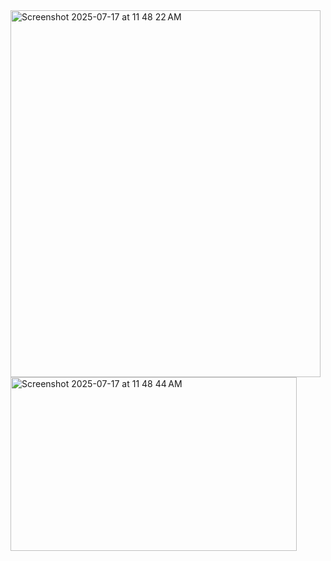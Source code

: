<img width="496" height="587" alt="Screenshot 2025-07-17 at 11 48 22 AM" src="https://github.com/user-attachments/assets/69e24db5-befc-435c-90e4-acc94745410e" />

<img width="458" height="278" alt="Screenshot 2025-07-17 at 11 48 44 AM" src="https://github.com/user-attachments/assets/596ef9e0-f90b-42f0-bcf1-ce4bb3c4bc1c" />

